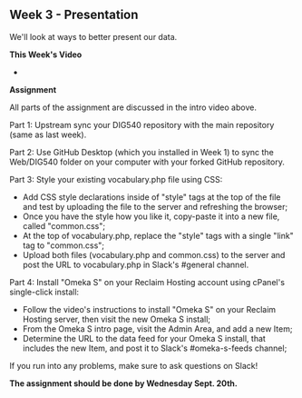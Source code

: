 ## Week 3 - Presentation

We'll look at ways to better present our data.

**This Week's Video**

- 

**Assignment**

All parts of the assignment are discussed in the intro video above.

Part 1: Upstream sync your DIG540 repository with the main repository (same as last week).

Part 2: Use GitHub Desktop (which you installed in Week 1) to sync the Web/DIG540 folder on your computer with your forked GitHub repository.

Part 3: Style your existing vocabulary.php file using CSS:
- Add CSS style declarations inside of "style" tags at the top of the file and test by uploading the file to the server and refreshing the browser;
- Once you have the style how you like it, copy-paste it into a new file, called "common.css";
- At the top of vocabulary.php, replace the "style" tags with a single "link" tag to "common.css";
- Upload both files (vocabulary.php and common.css) to the server and post the URL to vocabulary.php in Slack's #general channel.

Part 4: Install "Omeka S" on your Reclaim Hosting account using cPanel's single-click install:
- Follow the video's instructions to install "Omeka S" on your Reclaim Hosting server, then visit the new Omeka S install;
- From the Omeka S intro page, visit the Admin Area, and add a new Item;
- Determine the URL to the data feed for your Omeka S install, that includes the new Item, and post it to Slack's #omeka-s-feeds channel;

If you run into any problems, make sure to ask questions on Slack!

**The assignment should be done by Wednesday Sept. 20th.**
